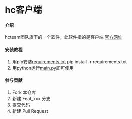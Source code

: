 # hc客户端

#### 介绍
hcteam团队旗下的一个软件，此软件指的是客户端
[官方网址](https://hcteam.top/)

#### 安装教程

1.  用pip安装[requirements.txt](requirements.txt) pip install -r requirements.txt
2.  用python运行[main.py](main.py)即可使用

#### 参与贡献

1.  Fork 本仓库
2.  新建 Feat_xxx 分支
3.  提交代码
4.  新建 Pull Request
